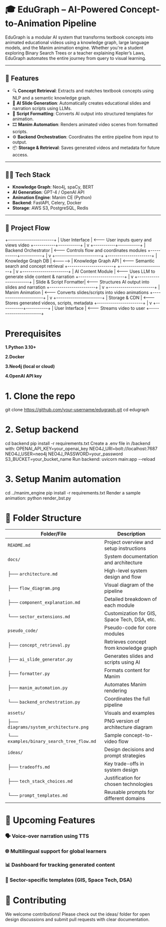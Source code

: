 # 🎓 EduGraph – AI-Powered Concept-to-Animation Pipeline

EduGraph is a modular AI system that transforms textbook concepts into animated educational videos using a knowledge graph, large language models, and the Manim animation engine. Whether you're a student exploring Binary Search Trees or a teacher explaining Kepler’s Laws, EduGraph automates the entire journey from query to visual learning.

---

## 🌟 Features

- 🔍 **Concept Retrieval**: Extracts and matches textbook concepts using NLP and a semantic knowledge graph.
- 🧠 **AI Slide Generation**: Automatically creates educational slides and narration scripts using LLMs.
- 🧾 **Script Formatting**: Converts AI output into structured templates for animation.
- 🎞️ **Manim Automation**: Renders animated video scenes from formatted scripts.
- ⚙️ **Backend Orchestration**: Coordinates the entire pipeline from input to output.
- 📦 **Storage & Retrieval**: Saves generated videos and metadata for future access.

---

## 🧑‍💻 Tech Stack

- **Knowledge Graph**: Neo4j, spaCy, BERT
- **AI Generation**: GPT-4 / OpenAI API
- **Animation Engine**: Manim CE (Python)
- **Backend**: FastAPI, Celery, Docker
- **Storage**: AWS S3, PostgreSQL, Redis

---

## 🔄 Project Flow


+-----------------------+
|       User Interface  | <--- User inputs query and views video
+-----------+-----------+
            |
            v
+-----------+-----------+
| Backend Orchestrator  | <--- Controls flow and coordinates modules
+-----------+-----------+
            |
            v
+-----------------------+         +----------------------+
|   Knowledge Graph DB   | <-----> | Knowledge Graph API   | <--- Semantic search and concept retrieval
+-----------------------+         +----------------------+
            |
            v
+-----------------------+
|    AI Content Module   | <--- Uses LLM to generate slide content & narration
+-----------------------+
            |
            v
+-----------------------+
| Slide & Script Formatter| <--- Structures AI output into slides and narration
+-----------------------+
            |
            v
+-----------------------+
|   Manim Animation      | <--- Converts slides/scripts into video animations
+-----------------------+
            |
            v
+-----------------------+
|   Storage & CDN        | <--- Stores generated videos, scripts, metadata
+-----------------------+
            |
            v
+-----------+-----------+
|    User Interface     | <--- Streams video to user
+-----------------------+

# Prerequisites
**1.Python 3.10+**

**2.Docker**

**3.Neo4j (local or cloud)**

**4.OpenAI API key**

# 1. Clone the repo
git clone https://github.com/your-username/edugraph.git
cd edugraph
# 2. Setup backend
cd backend
pip install -r requirements.txt
Create a .env file in /backend with:
OPENAI_API_KEY=your_openai_key
NEO4J_URI=bolt://localhost:7687
NEO4J_USER=neo4j
NEO4J_PASSWORD=your_password
S3_BUCKET=your_bucket_name
Run backend:
uvicorn main:app --reload
# 3. Setup Manim automation
cd ../manim_engine
pip install -r requirements.txt
Render a sample animation:
python render_bst.py
# 📂 Folder Structure
| Folder/File                          | Description                                      |
|-------------------------------------|--------------------------------------------------|
| `README.md`                         | Project overview and setup instructions          |
| `docs/`                             | System documentation and architecture            |
| ├── `architecture.md`              | High-level system design and flow                |
| ├── `flow_diagram.png`             | Visual diagram of the pipeline                   |
| ├── `component_explanation.md`     | Detailed breakdown of each module                |
| └── `sector_extensions.md`         | Customization for GIS, Space Tech, DSA, etc.     |
| `pseudo_code/`                      | Pseudo-code for core modules                     |
| ├── `concept_retrieval.py`         | Retrieves concept from knowledge graph           |
| ├── `ai_slide_generator.py`        | Generates slides and scripts using AI            |
| ├── `formatter.py`                 | Formats content for Manim                        |
| ├── `manim_automation.py`          | Automates Manim rendering                        |
| └── `backend_orchestration.py`     | Coordinates the full pipeline                    |
| `assets/`                           | Visuals and examples                             |
| ├── `diagrams/system_architecture.png` | PNG version of architecture diagram          |
| └── `examples/binary_search_tree_flow.md` | Sample concept-to-video flow               |
| `ideas/`                            | Design decisions and prompt strategies           |
| ├── `tradeoffs.md`                 | Key trade-offs in system design                  |
| ├── `tech_stack_choices.md`        | Justification for chosen technologies            |
| └── `prompt_templates.md`          | Reusable prompts for different domains           |

# 📌 Upcoming Features
### 🗣️ Voice-over narration using TTS

### 🌐 Multilingual support for global learners

### 📊 Dashboard for tracking generated content

### 🧪 Sector-specific templates (GIS, Space Tech, DSA)

# 🤝 Contributing
We welcome contributions! Please check out the ideas/ folder for open design discussions and submit pull requests with clear documentation.

